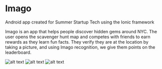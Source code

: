 # Imago

Android app created for Summer Startup Tech using the Ionic framework

Imago is an app that helps people discover hidden gems around NYC. 
The user opens the scavenger hunt map and competes with friends to earn rewards as they learn fun facts.
They verify they are at the location by taking a picture, and using Imago recognition, we give them points on the leaderboard.

![alt text](https://drive.google.com/file/d/1oD67WXUO3jRQky00U6Oztlfv-Op5vCCz/view?usp=sharing "Scavenger Hunt Map")
![alt text](https://drive.google.com/open?id=1_pcQ4PHtZ252aJ7dkyhlcrMOTMSCzIjt "Fun Fact Page")
![alt text](https://drive.google.com/open?id=1QB8dRciSOx4ZGhIT96EzALtE-0_bYbAo "Rewards Page")
